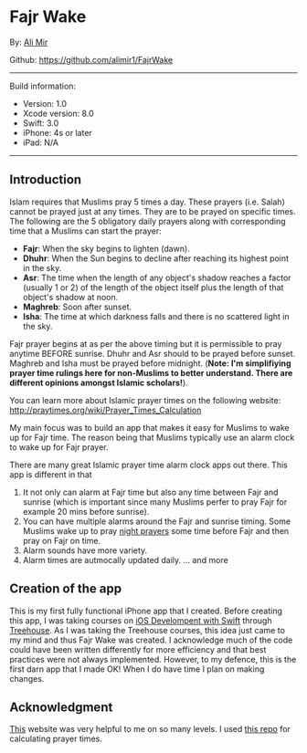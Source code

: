 # Fajr Wake

By: [Ali Mir](http://alimir.io)

Github: https://github.com/alimir1/FajrWake

___

Build information:

* Version: 1.0
* Xcode version: 8.0
* Swift: 3.0
* iPhone: 4s or later
* iPad: N/A

---

## Introduction

Islam requires that Muslims pray 5 times a day. These prayers (i.e. Salah) cannot be prayed just at any times. They are to be prayed on specific times. The following are the 5 obligatory daily prayers along with corresponding time that a Muslims can start the prayer:

* **Fajr**: When the sky begins to lighten (dawn).
* **Dhuhr**: When the Sun begins to decline after reaching its highest point in the sky.
* **Asr**: The time when the length of any object's shadow reaches a factor (usually 1 or 2) of the length of the object itself plus the length of that object's shadow at noon.
* **Maghreb**: Soon after sunset.
* **Isha**: The time at which darkness falls and there is no scattered light in the sky.

Fajr prayer begins at as per the above timing but it is permissible to pray anytime BEFORE sunrise. Dhuhr and Asr should to be prayed before sunset. Maghreb and Isha must be prayed before midnight. (**Note: I'm simplifiying prayer time rulings here for non-Muslims to better understand. There are different opinions amongst Islamic scholars!**).

You can learn more about Islamic prayer times on the following website: http://praytimes.org/wiki/Prayer_Times_Calculation

My main focus was to build an app that makes it easy for Muslims to wake up for Fajr time. The reason being that Muslims typically use an alarm clock to wake up for Fajr prayer.

There are many great Islamic prayer time alarm clock apps out there. This app is different in that

1. It not only can alarm at Fajr time but also any time between Fajr and sunrise (which is important since many Muslims perfer to pray Fajr for example 20 mins before sunrise).
2. You can have multiple alarms around the Fajr and sunrise timing. Some Muslims wake up to pray [night prayers](https://www.al-islam.org/salatul-layl-h-t-kassamali/salatul-layl) some time before Fajr and then pray on Fajr on time.
3. Alarm sounds have more variety.
4. Alarm times are autmocally updated daily.
... and more

## Creation of the app

This is my first fully functional iPhone app that I created. Before creating this app, I was taking courses on [iOS Develompent with Swift]((https://teamtreehouse.com/tracks/ios-development-with-swift-20)) through [Treehouse](https://teamtreehouse.com/). As I was taking the Treehouse courses, this idea just came to my mind and thus Fajr Wake was created.
I acknowledge much of the code could have been written differently for more efficiency and that best practices were not always implemented. However, to my defence, this is the first darn app that I made OK! When I do have time I plan on making changes. 

## Acknowledgment

[This](prayertimes.org) website was very helpful to me on so many levels. I used [this repo](https://github.com/alhazmy13/PrayerTimesSwift) for calculating prayer times.
